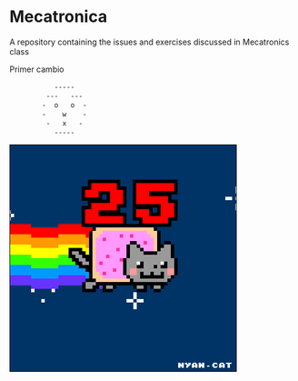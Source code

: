 # Mecatronica
A repository containing the issues and exercises discussed in Mecatronics class

Primer cambio

               -----
             ---   ---
            -  o   o  -
            -    w    -
             -   x   -
               -----

![](Ejercicio2-img1.gif)